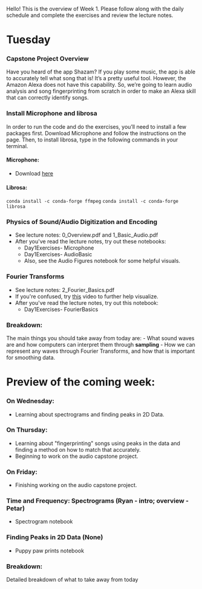 Hello! This is the overview of Week 1. Please follow along with the daily schedule and complete the exercises and review the lecture notes.


# Tuesday

### Capstone Project Overview
Have you heard of the app Shazam? If you play some music, the app is able to accurately tell what song that is! It’s a pretty useful tool. However, the Amazon Alexa does not have this capability. So, we’re going to learn audio analysis and song fingerprinting from scratch in order to make an Alexa skill that can correctly identify songs. 

### Install Microphone and librosa
In order to run the code and do the exercises, you’ll need to install a few packages first. Download Microphone and follow the instructions on the page. Then, to install librosa, type in the following commands in your terminal.

#### Microphone:
 * Download [here](https://github.com/LLCogWorks2018/Microphone)

#### Librosa:
 `conda install -c conda-forge ffmpeg` 
 `conda install -c conda-forge librosa`

### Physics of Sound/Audio Digitization and Encoding
* See lecture notes: 0_Overview.pdf and 1_Basic_Audio.pdf
* After you've read the lecture notes, try out these notebooks:
    - Day1Exercises- Microphone
    - Day1Exercises- AudioBasic
    - Also, see the Audio Figures notebook for some helpful visuals.

### Fourier Transforms 
 * See lecture notes: 2_Fourier_Basics.pdf
 * If you're confused, try [this](https://www.youtube.com/watch?v=spUNpyF58BY) video to further help visualize.
 * After you've read the lecture notes, try out this notebook:
     - Day1Exercises- FourierBasics

### Breakdown:
The main things you should take away from today are:
    - What sound waves are and how computers can interpret them through **sampling**
    - How we can represent any waves through Fourier Transforms, and how that is important for smoothing data.


# Preview of the coming week:

### On Wednesday:
 * Learning about spectrograms and finding peaks in 2D Data.
 
### On Thursday:
 * Learning about "fingerprinting" songs using peaks in the data and finding a method on how to match that accurately.
 * Beginning to work on the audio capstone project.

### On Friday:
 * Finishing working on the audio capstone project.

### Time and Frequency: Spectrograms (Ryan - intro; overview - Petar)
 * Spectrogram notebook

### Finding Peaks in 2D Data (None)
 * Puppy paw prints notebook

### Breakdown:
Detailed breakdown of what to take away from today



